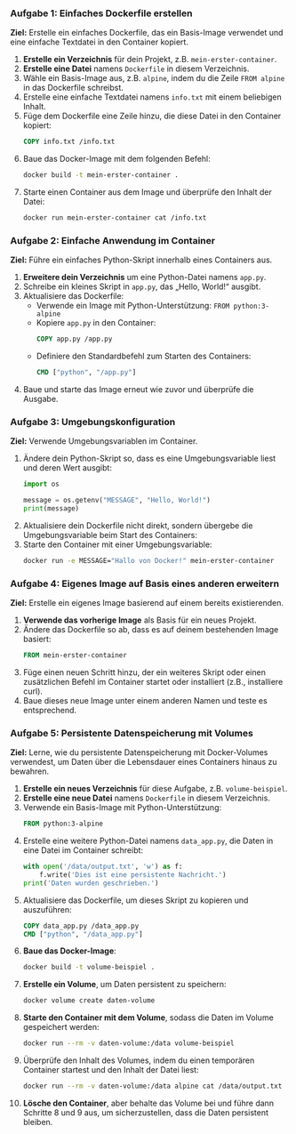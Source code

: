 ### Aufgabe 1: Einfaches Dockerfile erstellen

**Ziel:** Erstelle ein einfaches Dockerfile, das ein Basis-Image verwendet und eine einfache Textdatei in den Container kopiert.

1. **Erstelle ein Verzeichnis** für dein Projekt, z.B. `mein-erster-container`.
2. **Erstelle eine Datei** namens `Dockerfile` in diesem Verzeichnis.
3. Wähle ein Basis-Image aus, z.B. `alpine`, indem du die Zeile `FROM alpine` in das Dockerfile schreibst.
4. Erstelle eine einfache Textdatei namens `info.txt` mit einem beliebigen Inhalt.
5. Füge dem Dockerfile eine Zeile hinzu, die diese Datei in den Container kopiert:
   ```dockerfile
   COPY info.txt /info.txt
   ```
6. Baue das Docker-Image mit dem folgenden Befehl:
   ```bash
   docker build -t mein-erster-container .
   ```
7. Starte einen Container aus dem Image und überprüfe den Inhalt der Datei:
   ```bash
   docker run mein-erster-container cat /info.txt
   ```

### Aufgabe 2: Einfache Anwendung im Container

**Ziel:** Führe ein einfaches Python-Skript innerhalb eines Containers aus.

1. **Erweitere dein Verzeichnis** um eine Python-Datei namens `app.py`.
2. Schreibe ein kleines Skript in `app.py`, das „Hello, World!“ ausgibt.
3. Aktualisiere das Dockerfile:
   - Verwende ein Image mit Python-Unterstützung: `FROM python:3-alpine`
   - Kopiere `app.py` in den Container:
     ```dockerfile
     COPY app.py /app.py
     ```
   - Definiere den Standardbefehl zum Starten des Containers:
     ```dockerfile
     CMD ["python", "/app.py"]
     ```
4. Baue und starte das Image erneut wie zuvor und überprüfe die Ausgabe.

### Aufgabe 3: Umgebungskonfiguration

**Ziel:** Verwende Umgebungsvariablen im Container.

1. Ändere dein Python-Skript so, dass es eine Umgebungsvariable liest und deren Wert ausgibt:
   ```python
   import os
   
   message = os.getenv("MESSAGE", "Hello, World!")
   print(message)
   ```
2. Aktualisiere dein Dockerfile nicht direkt, sondern übergebe die Umgebungsvariable beim Start des Containers:
3. Starte den Container mit einer Umgebungsvariable:
    ```bash
    docker run -e MESSAGE="Hallo von Docker!" mein-erster-container
    ```

### Aufgabe 4: Eigenes Image auf Basis eines anderen erweitern

**Ziel:** Erstelle ein eigenes Image basierend auf einem bereits existierenden.

1. **Verwende das vorherige Image** als Basis für ein neues Projekt.
2. Ändere das Dockerfile so ab, dass es auf deinem bestehenden Image basiert:
   ```dockerfile
   FROM mein-erster-container
   ```
3. Füge einen neuen Schritt hinzu, der ein weiteres Skript oder einen zusätzlichen Befehl im Container startet oder installiert (z.B., installiere curl).
4. Baue dieses neue Image unter einem anderen Namen und teste es entsprechend.

### Aufgabe 5: Persistente Datenspeicherung mit Volumes

**Ziel:** Lerne, wie du persistente Datenspeicherung mit Docker-Volumes verwendest, um Daten über die Lebensdauer eines Containers hinaus zu bewahren.

1. **Erstelle ein neues Verzeichnis** für diese Aufgabe, z.B. `volume-beispiel`.
2. **Erstelle eine neue Datei** namens `Dockerfile` in diesem Verzeichnis.
3. Verwende ein Basis-Image mit Python-Unterstützung:
   ```dockerfile
   FROM python:3-alpine
   ```
4. Erstelle eine weitere Python-Datei namens `data_app.py`, die Daten in eine Datei im Container schreibt:
   ```python
   with open('/data/output.txt', 'w') as f:
       f.write('Dies ist eine persistente Nachricht.')
   print('Daten wurden geschrieben.')
   ```
5. Aktualisiere das Dockerfile, um dieses Skript zu kopieren und auszuführen:
   ```dockerfile
   COPY data_app.py /data_app.py
   CMD ["python", "/data_app.py"]
   ```
6. **Baue das Docker-Image**:
   ```bash
   docker build -t volume-beispiel .
   ```
7. **Erstelle ein Volume**, um Daten persistent zu speichern:
   ```bash
   docker volume create daten-volume
   ```
8. **Starte den Container mit dem Volume**, sodass die Daten im Volume gespeichert werden:
    ```bash
    docker run --rm -v daten-volume:/data volume-beispiel
    ```
9. Überprüfe den Inhalt des Volumes, indem du einen temporären Container startest und den Inhalt der Datei liest:
    ```bash
    docker run --rm -v daten-volume:/data alpine cat /data/output.txt
    ```
10. **Lösche den Container**, aber behalte das Volume bei und führe dann Schritte 8 und 9 aus, um sicherzustellen, dass die Daten persistent bleiben.
